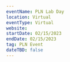 ```yaml
---
eventName: PLN Lab Day
location: Virtual
eventType: Virtual
website: 
startDate: 02/15/2023
endDate: 02/15/2023
tag: PLN Event
dateTBD: false
---
```

